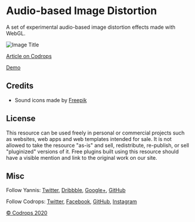 # Audio-based Image Distortion

A set of experimental audio-based image distortion effects made with WebGL.

![Image Title](link)

[Article on Codrops](https://tympanus.net/codrops/?p=)

[Demo](http://tympanus.net/Development/.../)

## Credits

- Sound icons made by [Freepik](https://www.flaticon.com/authors/freepik)

## License
This resource can be used freely in personal or commercial projects such as websites, web apps and web templates intended for sale. It is not allowed to take the resource "as-is" and sell, redistribute, re-publish, or sell "pluginized" versions of it. Free plugins built using this resource should have a visible mention and link to the original work on our site.

## Misc

Follow Yannis: [Twitter](), [Dribbble](), [Google+](), [GitHub]() 

Follow Codrops: [Twitter](http://www.twitter.com/codrops), [Facebook](http://www.facebook.com/codrops), [GitHub](https://github.com/codrops), [Instagram](https://www.instagram.com/codropsss/)


[© Codrops 2020](http://www.codrops.com)





